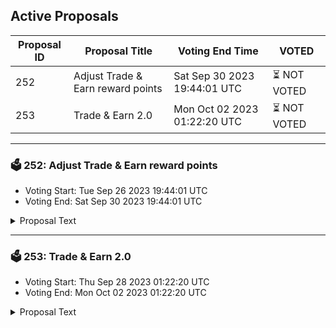 ## Active Proposals

| Proposal ID | Proposal Title | Voting End Time | VOTED |
|-------------|----------------|-----------------|-------|
| 252 | Adjust Trade & Earn reward points | Sat Sep 30 2023 19:44:01 UTC | ⏳ NOT VOTED |
| 253 | Trade & Earn 2.0 | Mon Oct 02 2023 01:22:20 UTC | ⏳ NOT VOTED |

---

### 🗳 252: Adjust Trade & Earn reward points
- Voting Start: Tue Sep 26 2023 19:44:01 UTC
- Voting End: Sat Sep 30 2023 19:44:01 UTC

<details>
<summary>Proposal Text</summary>
 
This proposal, if passed, will adjust the Trade & Earn reward points for the epoch that ended on September 20.

The reward points for the following addresses will be adjusted to zero:

inj1un0lspqv2xsqcglvgn079n687zrdetrhwmxf0n

inj1eyv54halagn80kn22np3wu04deej85t8gafsuq

inj1l8qvl8hzujqkl2m4cfs6k9hgxvzu8ularqrx8w

inj1mqykgk8glnfevlu7xl0equkaq77djzm2n0g3zp

The community has presented evidence that these addresses have unfairly received Trade & Earn rewards through malicious behavior.

For more details, refer to the governance forum post: https://gov.injective.network/discussion/13376-adjust-trade-earn-reward-points

Disclaimer: I am a team member at Injective Labs.
</details>

---

### 🗳 253: Trade & Earn 2.0
- Voting Start: Thu Sep 28 2023 01:22:20 UTC
- Voting End: Mon Oct 02 2023 01:22:20 UTC

<details>
<summary>Proposal Text</summary>
 
Pursuant to the forum post here: https://gov.injective.network/discussion/12607-trade-earn-20, the ecosystem proposes to boost rewards for new markets launched on Injective with higher multipliers in order to incentivize liquidity.

As a first step, this proposal will boost rewards for a few new listings on Injective exchange dApps with a 50x multiplier in the Trade and Earn Program:

- NEOK/USDT

- ORAI/USDT

- SEI/USDT PERP
</details>

